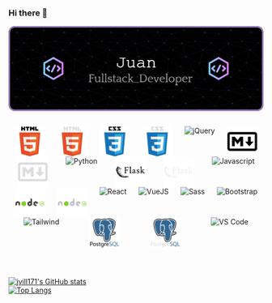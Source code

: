 ### Hi there 👋

<div style="display: flex;
            justify-content: center;
            padding-bottom: 20px;">
    <img src="assets/Fun/github-header-image.png"
         alt="Header image">
</div>

<!--
**jvill171/jvill171** is a ✨ _special_ ✨ repository because its `README.md` (this file) appears on your GitHub profile.

Here are some ideas to get you started:

- 🔭 I’m currently working on ...
- 🌱 I’m currently learning ...
- 👯 I’m looking to collaborate on ...
- 🤔 I’m looking for help with ...
- 💬 Ask me about ...
- 📫 How to reach me: ...
- 😄 Pronouns: ...
- ⚡ Fun fact: ...
-->


<div style="display:flex;
            flex-wrap:wrap; justify-content:space-around; padding:10px 0;">
    <!-- HTML5 -->
    <img style="padding: 0 10px;"
         src="./assets/devicons/LightMode/html5.svg#gh-light-mode-only"
         height="60px" alt="HTML5" title="HTML5">
    <img style="padding: 0 10px;"
         src="./assets/devicons/DarkMode/html5.svg#gh-dark-mode-only"
         height="60px" alt="HTML5" title="HTML5">
    <!-- CSS3 -->
    <img style="padding: 0 10px;"
         src="./assets/devicons/LightMode/css3.svg#gh-light-mode-only"
         height="60px" alt="CSS3" title="CSS3">
    <img style="padding: 0 10px;"
         src="./assets/devicons/DarkMode/css3.svg#gh-dark-mode-only"
         height="60px" alt="CSS3" title="CSS3">
    <!-- jQuery -->
    <img style="padding: 0 10px;"
         src="https://cdn.jsdelivr.net/gh/devicons/devicon/icons/jquery/jquery-plain-wordmark.svg"
         height="60px" alt="jQuery" title="jQuery"/>
    <!-- Markdown -->
    <img style="padding: 0 10px;"
         src="./assets/devicons/LightMode/markdown.svg#gh-light-mode-only"
         height="60px" alt="Markdown" title="Markdown">
    <img style="padding: 0 10px;"
         src="./assets/devicons/DarkMode/markdown.svg#gh-dark-mode-only"
         height="60px" alt="Markdown" title="Markdown">
    <!-- Python -->
    <img style="padding: 0 10px;"
         src="https://cdn.jsdelivr.net/gh/devicons/devicon/icons/python/python-original-wordmark.svg"
         height="60px" alt="Python" title="Python"/>
    <!-- Flask -->
    <img style="padding: 0 10px;"
         src="./assets/devicons/LightMode/flask.svg#gh-light-mode-only"
         height="60px" alt="Flask" title="Flask"/>
    <img style="padding: 0 10px;"
         src="./assets/devicons/DarkMode/flask.svg#gh-dark-mode-only"
         height="60px" alt="Flask" title="Flask"/>
    <!-- Javascript -->
    <img style="padding: 0 10px;"
         src="https://cdn.jsdelivr.net/gh/devicons/devicon/icons/javascript/javascript-original.svg"
         height="60px" alt="Javascript" title="Javascript"/>
    <!-- NodeJS -->
    <img style="padding: 0 10px;"
         src="./assets/devicons/LightMode/nodejs.svg#gh-light-mode-only"
         height="60px" alt="NodeJS" title="NodeJS"/>
    <img style="padding: 0 10px;"
         src="./assets/devicons/DarkMode/nodejs.svg#gh-dark-mode-only"
         height="60px" alt="NodeJS" title="NodeJS"/>
    <!-- React -->
    <img style="padding: 0 10px;"
         src="https://cdn.jsdelivr.net/gh/devicons/devicon/icons/react/react-original-wordmark.svg"
         height="60px" alt="React" title="React"/>
    <!-- VueJS -->
    <img style="padding: 0 10px;"
         src="https://cdn.jsdelivr.net/gh/devicons/devicon/icons/vuejs/vuejs-original-wordmark.svg"
         height="60px" alt="VueJS" title="VueJS"/>
    <!-- Sass -->
    <img style="padding: 0 10px;"
         src="https://cdn.jsdelivr.net/gh/devicons/devicon/icons/sass/sass-original.svg"
         height="60px" alt="Sass" title="Sass"/>
    <!-- Bootstrap -->
    <img style="padding: 0 10px;"
         src="https://cdn.jsdelivr.net/gh/devicons/devicon/icons/bootstrap/bootstrap-plain-wordmark.svg"
         height="60px" alt="Bootstrap" title="Bootstrap"/>
    <!-- Tailwind -->
    <img style="padding: 0 10px;"
         src="https://cdn.jsdelivr.net/gh/devicons/devicon/icons/tailwindcss/tailwindcss-plain.svg"
         height="60px" alt="Tailwind" title="Tailwind"/>
    <!-- PostgreSQL -->
    <img style="padding: 0 10px;"
         src="./assets/devicons/LightMode/postgresql.svg#gh-light-mode-only"
         height="60px" alt="PostgreSQL" title="PostgreSQL"/>
    <img style="padding: 0 10px;"
         src="./assets/devicons/DarkMode/postgresql.svg#gh-dark-mode-only"
         height="60px" alt="PostgreSQL" title="PostgreSQL"/>
    <!-- VS Code -->
    <img style="padding: 0 10px;"
         src="https://cdn.jsdelivr.net/gh/devicons/devicon/icons/vscode/vscode-original.svg"
         height="60px" alt="VS Code" title="VS Code"/>
</div>

<br/>
<br/>

[![jvill171's GitHub stats](https://github-readme-stats.vercel.app/api?username=jvill171&hide=contribs,prs&show_icons=true&icon_color=3254E0&rank_icon=percentile&bg_color=50,ac6ff6,e5e0fb,e0dffb,3254e0&title_color=2F2F84&ring_color=3254E0)](https://github.com/anuraghazra/github-readme-stats)  
[![Top Langs](https://github-readme-stats.vercel.app/api/top-langs/?username=jvill171&layout=donut-vertical&custom_title=jvill171%27s%20Most%20Used%20Languages&bg_color=45,e5e0fb,e0dffb,8498ec&title_color=2F2F84)](https://github.com/anuraghazra/github-readme-stats)

<!-- GH Dark Mode backgrounds:
        background-color: rgb(34, 39, 46);
        background-color: rgb(13, 17, 23);
        
    Leaving this here to reference background colors with SVGs if I add more later-->